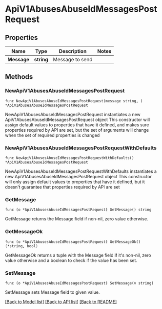 # ApiV1AbusesAbuseIdMessagesPostRequest

## Properties

Name | Type | Description | Notes
------------ | ------------- | ------------- | -------------
**Message** | **string** | Message to send | 

## Methods

### NewApiV1AbusesAbuseIdMessagesPostRequest

`func NewApiV1AbusesAbuseIdMessagesPostRequest(message string, ) *ApiV1AbusesAbuseIdMessagesPostRequest`

NewApiV1AbusesAbuseIdMessagesPostRequest instantiates a new ApiV1AbusesAbuseIdMessagesPostRequest object
This constructor will assign default values to properties that have it defined,
and makes sure properties required by API are set, but the set of arguments
will change when the set of required properties is changed

### NewApiV1AbusesAbuseIdMessagesPostRequestWithDefaults

`func NewApiV1AbusesAbuseIdMessagesPostRequestWithDefaults() *ApiV1AbusesAbuseIdMessagesPostRequest`

NewApiV1AbusesAbuseIdMessagesPostRequestWithDefaults instantiates a new ApiV1AbusesAbuseIdMessagesPostRequest object
This constructor will only assign default values to properties that have it defined,
but it doesn't guarantee that properties required by API are set

### GetMessage

`func (o *ApiV1AbusesAbuseIdMessagesPostRequest) GetMessage() string`

GetMessage returns the Message field if non-nil, zero value otherwise.

### GetMessageOk

`func (o *ApiV1AbusesAbuseIdMessagesPostRequest) GetMessageOk() (*string, bool)`

GetMessageOk returns a tuple with the Message field if it's non-nil, zero value otherwise
and a boolean to check if the value has been set.

### SetMessage

`func (o *ApiV1AbusesAbuseIdMessagesPostRequest) SetMessage(v string)`

SetMessage sets Message field to given value.



[[Back to Model list]](../README.md#documentation-for-models) [[Back to API list]](../README.md#documentation-for-api-endpoints) [[Back to README]](../README.md)


